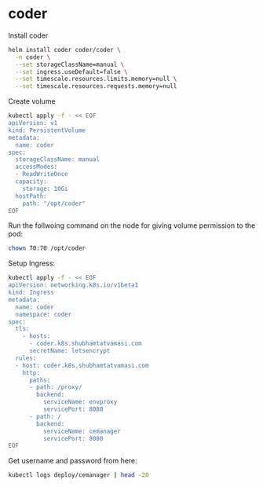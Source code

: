 # coder

Install coder
```bash
helm install coder coder/coder \
  -n coder \
  --set storageClassName=manual \
  --set ingress.useDefault=false \
  --set timescale.resources.limits.memory=null \
  --set timescale.resources.requests.memory=null
```

Create volume
```bash
kubectl apply -f - << EOF
apiVersion: v1
kind: PersistentVolume
metadata:
  name: coder
spec:
  storageClassName: manual
  accessModes:
  - ReadWriteOnce
  capacity:
    storage: 10Gi
  hostPath:
    path: "/opt/coder"
EOF
```

Run the follwoing command on the node for giving volume permission to the pod:
```bash
chown 70:70 /opt/coder
```

Setup Ingress:
```bash
kubectl apply -f - << EOF
apiVersion: networking.k8s.io/v1beta1
kind: Ingress
metadata:
  name: coder
  namespace: coder
spec:
  tls:
    - hosts:
      - coder.k8s.shubhamtatvamasi.com
      secretName: letsencrypt
  rules:
  - host: coder.k8s.shubhamtatvamasi.com
    http:
      paths:
      - path: /proxy/
        backend:
          serviceName: envproxy
          servicePort: 8080
      - path: /
        backend:
          serviceName: cemanager
          servicePort: 8080
EOF
```

Get username and password from here:
```bash
kubectl logs deploy/cemanager | head -20
```

